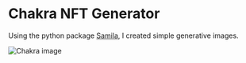 # Chakra NFT Generator

Using the python package [Samila](https://github.com/sepandhaghighi/samila), I created simple generative images.

![Chakra image]((https://github.com/baguionini/Chakra-NFT-Generator/blob/master/1.png)?raw=true)
